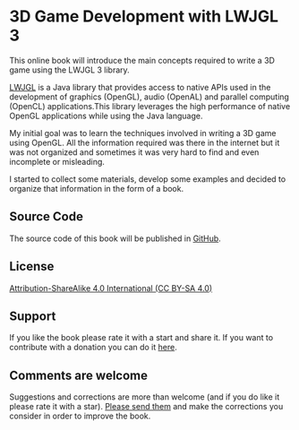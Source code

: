 3D Game Development with LWJGL 3
=======

This online book will introduce the main concepts required to write a 3D game using the LWJGL 3 library.

[LWJGL](http://www.lwjgl.org/) is a Java library that provides access to native APIs used in the development of graphics (OpenGL), audio (OpenAL) and parallel computing (OpenCL) applications.This library leverages the high performance of native OpenGL applications while using the Java language.

My initial goal was to learn the techniques involved in writing a 3D game using OpenGL. All the information required was there in the internet but it was not organized and sometimes it was very hard to find and even incomplete or misleading.

I started to collect some materials, develop some examples and decided to organize that information in the form of a book.

## Source Code

The source code of this book will be published in [GitHub](https://github.com/lwjglgamedev/lwjglbook).

## License

[Attribution-ShareAlike 4.0 International (CC BY-SA 4.0)](http://creativecommons.org/licenses/by-sa/4.0/)

## Support

If you like the book please rate it with a start and share it. If you want to contribute with a donation you can do it [here](http://lwjglgamedevbok.tip.me).

## Comments are welcome

Suggestions and corrections are more than welcome (and if you do like it please rate it with a star). [Please send them](https://www.gitbook.com/book/lwjglgamedev/3d-game-development-with-lwjgl/contact) and make the corrections you consider in order to improve the book.

